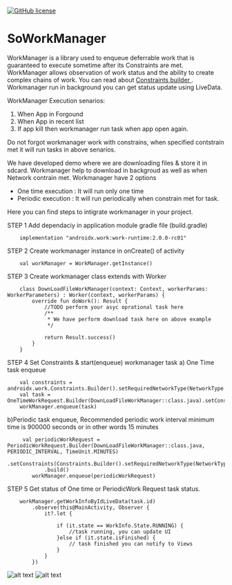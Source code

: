 [![GitHub license](https://img.shields.io/badge/license-Apache%20License%202.0-blue.svg?style=flat)](https://www.apache.org/licenses/LICENSE-2.0)

SoWorkManager
=============

WorkManager is a library used to enqueue deferrable work that is guaranteed to execute sometime after its Constraints are met. WorkManager allows observation of work status and the ability to create complex chains of work. You can read about [Constraints builder ](https://developer.android.com/reference/androidx/work/Constraints.Builder). Workmanager run in background you can get status update using LiveData.

WorkManager Execution senarios:
1) When App in Forgound
2) When App in recent list
3) If app kill then workmanager run task when app open again.

Do not forgot workmanager work with constrains, when specified contstrain met it will run tasks in above senarios.

We have developed demo where we are downloading files & store it in sdcard. Workmanager help to download in backgroud as well as when Network contrain met. Workmanager have 2 options

- One time execution : It will run only one time
- Periodic execution : It will run periodically when constrain met for task.

Here you can find steps to intigrate workmanager in your project.

STEP 1
Add dependaciy in application module gradle file (build.gradle)
```
    implementation "androidx.work:work-runtime:2.0.0-rc01"
```

STEP 2
Create workmanager instance in onCreate() of activity
```
    val workManager = WorkManager.getInstance()
```

STEP 3
Create workmanager class extends with Worker
```
    class DownLoadFileWorkManager(context: Context, workerParams: WorkerParameters) : Worker(context, workerParams) {
        override fun doWork(): Result {
            //TODO perform your asyc oprational task here
            /**
             * We have perform download task here on above example
             */
    
            return Result.success()
        }
    }
```

STEP 4 
Set Constraints & start(enqueue) workmanager task
  a) One Time task enqueue
```
    val constraints = androidx.work.Constraints.Builder().setRequiredNetworkType(NetworkType.CONNECTED).build()
    val task = OneTimeWorkRequest.Builder(DownLoadFileWorkManager::class.java).setConstraints(constraints).build()
    workManager.enqueue(task)
```
  b)Periodic task enqueue, Recommended periodic work interval minimum time is 900000 seconds or in other words 15 minutes
```
     val periodicWorkRequest = PeriodicWorkRequest.Builder(DownLoadFileWorkManager::class.java, PERIODIC_INTERVAL, TimeUnit.MINUTES)
            .setConstraints(Constraints.Builder().setRequiredNetworkType(NetworkType.CONNECTED).build())
            .build()
        workManager.enqueue(periodicWorkRequest)
```

STEP 5
Get status of One time or PeriodicWork Request task status.
```
    workManager.getWorkInfoByIdLiveData(task.id)
        .observe(this@MainActivity, Observer {
            it?.let {

                if (it.state == WorkInfo.State.RUNNING) {
                    //task running, you can update UI
                }else if (it.state.isFinished) {
                    // task finished you can notify to Views
                }
            }
        })
```


![alt text](https://github.com/spaceotech/SOWorkManager/blob/master/screens/demo.gif)
![alt text](https://github.com/spaceotech/SOWorkManager/blob/master/screens/device_screenshot.png)


